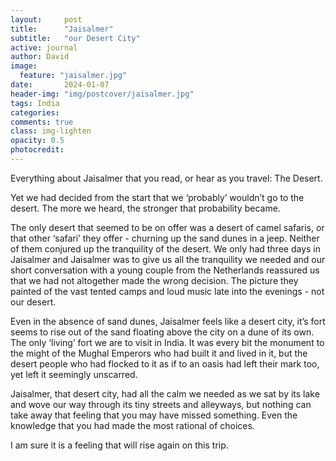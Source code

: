 ```yaml
---
layout:     post
title:      "Jaisalmer"
subtitle:   "our Desert City"
active: journal
author: David
image:
  feature: "jaisalmer.jpg"
date:       2024-01-07
header-img: "img/postcover/jaisalmer.jpg"
tags: India
categories: 
comments: true
class: img-lighten 
opacity: 0.5
photocredit:
---
```


Everything about Jaisalmer that you read, or hear as you travel: The Desert. 

Yet we had decided from the start that we ‘probably’ wouldn’t go to the desert. The more we heard, the stronger that probability became.

The only desert that seemed to be on offer was a desert of camel safaris, or that other ‘safari’ they offer - churning up the sand dunes in a jeep. Neither of them conjured up the tranquility of the desert. We only had three days in Jaisalmer and Jaisalmer was to give us all the tranquility we needed and our short conversation with a young couple from the Netherlands reassured us that we had not altogether made the wrong decision. The picture they painted of the vast tented camps and loud music late into the evenings - not our desert.

Even in the absence of sand dunes, Jaisalmer feels like a desert city, it’s fort seems to rise out of the sand floating above the city on a dune of its own. The only ‘living’ fort we are to visit in India. It was every bit the monument to the might of the Mughal Emperors who had built it and lived in it, but the desert people who had flocked to it as if to an oasis had left their mark too, yet left it seemingly unscarred.

Jaisalmer, that desert city, had all the calm we needed as we sat by its lake and wove our way through its tiny streets and alleyways, but nothing can take away that feeling that you may have missed something. Even the knowledge that you had made the most rational of choices. 

I am sure it is a feeling that will rise again on this trip. 








